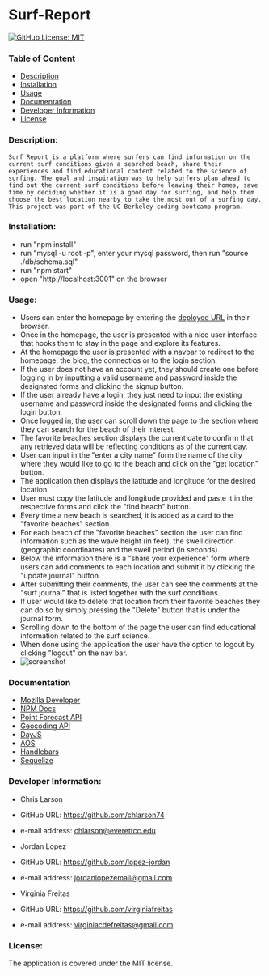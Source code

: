 # Surf-Report
  [![GitHub License: MIT](https://img.shields.io/badge/License-MIT-blue.svg)](https://opensource.org/licenses/MIT)

  ### Table of Content
  * [Description](#description)
  * [Installation](#installation)
  * [Usage](#usage)
  * [Documentation](#documentation)
  * [Developer Information](#developer-information)
  * [License](#license)

  ### Description:
    Surf Report is a platform where surfers can find information on the current surf conditions given a searched beach, share their experiences and find educational content related to the science of surfing. The goal and inspiration was to help surfers plan ahead to find out the current surf conditions before leaving their homes, save time by deciding whether it is a good day for surfing, and help them choose the best location nearby to take the most out of a surfing day. This project was part of the UC Berkeley coding bootcamp program.

  ### Installation:
  - run "npm install"
  - run "mysql -u root -p", enter your mysql password, then run "source ./db/schema.sql"
  - run "npm start"
  - open "http://localhost:3001" on the browser

  ### Usage:
  - Users can enter the homepage by entering the [deployed URL](https://surf-report-app-7b1dc82c323b.herokuapp.com/) in their browser. 
  - Once in the homepage, the user is presented with a nice user interface that hooks them to stay in the page and explore its features. 
  - At the homepage the user is presented with a navbar to redirect to the homepage, the blog, the connectios or to the login section. 
  - If the user does not have an account yet, they should create one before logging in by inputting a valid username and password inside the designated forms and clicking the signup button. 
  - If the user already have a login, they just need to input the existing username and password inside the designated forms and clicking the login button. 
  - Once logged in, the user can scroll down the page to the section where they can search for the beach of their interest.
  - The favorite beaches section displays the current date to confirm that any retrieved data will be reflecting conditions as of the current day.
  - User can input in the "enter a city name" form the name of the city where they would like to go to the beach and click on the "get location" button.
  - The application then displays the latitude and longitude for the desired location.
  - User must copy the latitude and longitude provided and paste it in the respective forms and click the "find beach" button.
  - Every time a new beach is searched, it is added as a card to the "favorite beaches" section.
  - For each beach of the "favorite beaches" section the user can find information such as the wave height (in feet), the swell direction (geographic coordinates) and the swell period (in seconds).
  - Below the information there is a "share your experience" form where users can add comments to each location and submit it by clicking the "update journal" button.
  - After submitting their comments, the user can see the comments at the "surf journal" that is listed together with the surf conditions.
  - If user would like to delete that location from their favorite beaches they can do so by simply pressing the "Delete" button that is under the journal form.
  - Scrolling down to the bottom of the page the user can find educational information related to the surf science.
  - When done using the application the user have the option to logout by clicking "logout" on the nav bar.
  - ![screenshot](./public/images/usage-demo.gif)
  
  ### Documentation
  - [Mozilla Developer](https://developer.mozilla.org/en-US/)
  - [NPM Docs](https://docs.npmjs.com/)
  - [Point Forecast API](https://api.windy.com/point-forecast/docs) 
  - [Geocoding API](https://openweathermap.org/api/geocoding-api)
  - [DayJS](https://day.js.org/)
  - [AOS](https://michalsnik.github.io/aos/)
  - [Handlebars](https://handlebarsjs.com/guide/#nested-input-objects)
  - [Sequelize](https://sequelize.org/)
  
  ### Developer Information:
  - Chris Larson
  - GitHub URL: https://github.com/chlarson74
  - e-mail address: chlarson@everettcc.edu

  - Jordan Lopez
  - GitHub URL: https://github.com/lopez-jordan
  - e-mail address: jordanlopezemail@gmail.com

  - Virginia Freitas
  - GitHub URL: https://github.com/virginiafreitas
  - e-mail address: virginiacdefreitas@gmail.com

  ### License:
  The application is covered under the MIT license.
  